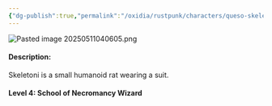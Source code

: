 ```yaml
---
{"dg-publish":true,"permalink":"/oxidia/rustpunk/characters/queso-skeletoni/"}
---
```



![Pasted image 20250511040605.png](/img/user/Assets/Pasted%20image%2020250511040605.png)

#### Description:
Skeletoni is a small humanoid rat wearing a suit.
#### Level 4: School of Necromancy Wizard